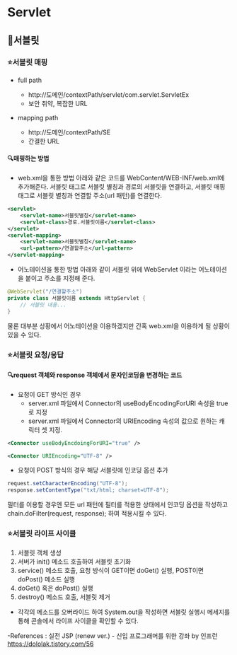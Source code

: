 # Servlet

## :muscle:서블릿

### :star:서블릿 매핑
* full path
  * http://도메인/contextPath/servlet/com.servlet.ServletEx
  * 보안 취약, 복잡한 URL

* mapping path
  * http://도메인/contextPath/SE
  * 간결한 URL

#### :mag:매핑하는 방법
* web.xml을 통한 방법
아래와 같은 코드를 WebContent/WEB-INF/web.xml에 추가해준다. 서블릿 태그로 서블릿 별칭과 경로의 서블릿을 연결하고, 서블릿 매핑 태그로 서블릿 별칭과 연결할 주소(url 패턴)를 연결한다.

```xml
<servlet>
	<servlet-name>서블릿별칭</servlet-name>
	<servlet-class>경로.서블릿이름</servlet-class>
</servlet>
<servlet-mapping>
	<servlet-name>서블릿별칭</servlet-name>
	<url-pattern>/연결할주소</url-pattern>
</servlet-mapping>
```

* 어노테이션을 통한 방법
아래와 같이 서블릿 위에 WebServlet 이라는 어노테이션을 붙이고 주소를 지정해 준다.
```java
@WebServlet("/연결할주소")
private class 서블릿이름 extends HttpServlet {
	// 서블릿 내용...
}
```

물론 대부분 상황에서 어노테이션을 이용하겠지만 간혹 web.xml을 이용하게 될 상황이 있을 수 있다.

### :star:서블릿 요청/응답

#### :mag:request 객체와 response 객체에서 문자인코딩을 변경하는 코드

* 요청이 GET 방식인 경우
  * server.xml 파일에서 Connector의 useBodyEncodingForURI 속성을 true로 지정
  * server.xml 파일에서 Connector의 URIEncoding 속성의 값으로 원하는 캐릭터 셋 지정.

```xml
<Connector useBodyEncdoingForURI="true" />
```

```xml
<Connector URIEncoding="UTF-8" />
```

* 요청이 POST 방식의 경우
해당 서블릿에 인코딩 옵션 추가
```java
request.setCharacterEncoding("UTF-8");
response.setContentType("txt/html; charset=UTF-8");
```

필터를 이용할 경우엔 모든 url 패턴에 필터를 적용한 상태에서 인코딩 옵션을 작성하고 chain.doFilter(request, response); 하여 적용시킬 수 있다.


### :star:서블릿 라이프 사이클
1. 서블릿 객체 생성
2. 서버가 init() 메소드 호출하여 서블릿 초기화
3. service() 메소드 호출, 요청 방식이 GET이면 doGet() 실행, POST이면 doPost() 메소드 실행
4. doGet() 혹은 doPost() 실행
5. destroy() 메소드 호출, 서블릿 제거

* 각각의 메소드를 오버라이드 하여 System.out을 작성하면 서블릿 실행시 메세지를 통해 콘솔에서 라이프 사이클을 확인할 수 있다.

-References :
실전 JSP (renew ver.) - 신입 프로그래머를 위한 강좌 by 인프런  
https://dololak.tistory.com/56  
